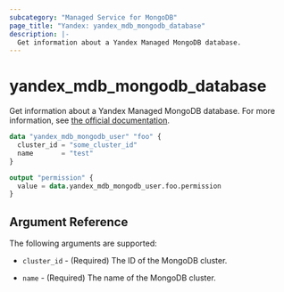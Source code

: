 ```yaml
---
subcategory: "Managed Service for MongoDB"
page_title: "Yandex: yandex_mdb_mongodb_database"
description: |-
  Get information about a Yandex Managed MongoDB database.
---
```



# yandex_mdb_mongodb_database




Get information about a Yandex Managed MongoDB database. For more information, see [the official documentation](https://cloud.yandex.com/docs/managed-mongodb/).

```terraform
data "yandex_mdb_mongodb_user" "foo" {
  cluster_id = "some_cluster_id"
  name       = "test"
}

output "permission" {
  value = data.yandex_mdb_mongodb_user.foo.permission
}
```

## Argument Reference

The following arguments are supported:

* `cluster_id` - (Required) The ID of the MongoDB cluster.

* `name` - (Required) The name of the MongoDB cluster.
